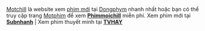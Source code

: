 <a href="https://motchill2.net">Motchill</a> là website xem <a href="https://iphimchilla.com">phim mới</a> tại <a href="https://dongphymz.com">Dongphym</a> nhanh nhất hoặc bạn có thể truy cập trang <a href="https://motphim2.tv">Motphim</a> để xem <a href="https://phimmoichill1.net"><b>Phimmoichill</b></a> miễn phí. Xem phim mới tại <a href="https://subnhanhs.com"><b>Subnhanh</b></a> | Xem phim thuyết minh tại <a href="https://tvhaymoi.org"><b>TVHAY</b></a>
